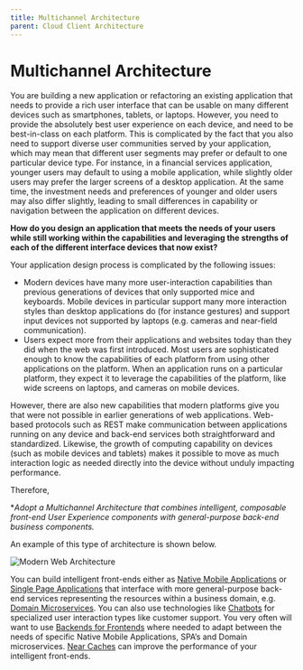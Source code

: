 ```yaml
---
title: Multichannel Architecture
parent: Cloud Client Architecture
---
```

# Multichannel Architecture

You are building a new application or refactoring an existing application that needs to provide a rich user interface that can be usable on many different devices such as smartphones, tablets, or laptops.  However, you need to provide the absolutely best user experience on each device, and need to be best-in-class on each platform. 
This is complicated by the fact that you also need to support diverse user communities served by your application, which may mean that different user segments may prefer or default to one particular device type.  For instance, in a financial services application, younger users may default to using a mobile application, while slightly older users may prefer the larger screens of a desktop application.  At the same time, the investment needs and preferences of younger and older users may also differ slightly, leading to small differences in capability or navigation between the application on different devices.

**How do you design an application that meets the needs of your users while still working within the capabilities and leveraging the strengths of each of the different interface devices that now exist?**

Your application design process is complicated by the following issues:
-	Modern devices have many more user-interaction capabilities than previous generations of devices that only supported mice and keyboards.  Mobile devices in particular support many more interaction styles than desktop applications do (for instance gestures) and support input devices not supported by laptops (e.g. cameras and near-field communication). 
-	Users expect more from their applications and websites today than they did when the web was first introduced.  Most users are sophisticated enough to know the capabilities of each platform from using other applications on the platform.  When an application runs on a particular platform, they expect it to leverage the capabilities of the platform, like wide screens on laptops, and cameras on mobile devices.

However, there are also new capabilities that modern platforms give you that were not possible in earlier generations of web applications.  Web-based protocols such as REST make communication between applications running on any device and back-end services both straightforward and standardized.  Likewise, the growth of computing capability on devices (such as mobile devices and tablets) makes it possible to move as much interaction logic as needed directly into the device without unduly impacting performance.

Therefore,

**Adopt a *Multichannel Architecture* that combines intelligent, composable front-end User Experience components with general-purpose back-end business components.*

An example of this type of architecture is shown below.

![Modern Web Architecture](../assets/ModernWebArchitecture.png)

You can build intelligent front-ends either as [Native Mobile Applications](Native-Mobile-Application.md) or [Single Page Applications](Single-Page-Application.md) that interface with more general-purpose back-end services representing the resources within a business domain, e.g. [Domain Microservices](../Microservices/Business-Microservice.md). You can also use technologies like [Chatbots](Chatbot.md) for specialized user interaction types like customer support. You very often will want to use [Backends for Frontends](../Microservices/Backend-For-Frontend.md) where needed to adapt between the needs of specific Native Mobile Applications, SPA’s and Domain microservices. [Near Caches](Near-Cache.md) can improve the performance of your intelligent front-ends.
